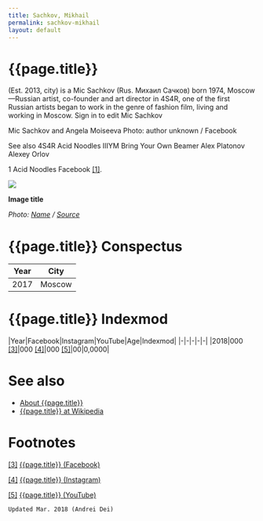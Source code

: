 ```yaml
---
title: Sachkov, Mikhail
permalink: sachkov-mikhail
layout: default
---
```


# {{page.title}}

(Est. 2013, city) is a Miс Sachkov (Rus. Михаил Сачков) born 1974, Moscow—Russian artist, co-founder and art director in 4S4R, one of the first Russian artists began to work in the genre of fashion film, living and working in Moscow. Sign in to edit Miс Sachkov

Mic Sachkov and Angela Moiseeva
Photo: author unknown / Facebook

See also
4S4R
Acid Noodles
IIIYM
Bring Your Own Beamer
Alex Platonov
Alexey Orlov

1 Acid Noodles Facebook <span id="a1">[\[1\]](#f1)</span>.

![](/encyclopedia/images/image-name.jpg)

**Image title**

*Photo: [Name](index) / [Source](index)*

# {{page.title}} Conspectus

|Year|City|
|-|-|
|2017|Moscow|

# {{page.title}} Indexmod

|Year|Facebook|Instagram|YouTube|Age|Indexmod|
|-|-|-|-|-|
|2018|000 <span id="a3">[\[3\]](#f3)</span>|000 <span id="a4">[\[4\]](#f4)</span>|000 <span id="a5">[\[5\]](#f5)</span>|00|0,0000|


# See also

+ [About {{page.title}}](index)
+ [{{page.title}} at Wikipedia](index)

# Footnotes

[[3]](#a3) <span id="f3"></span> [{{page.title}} (Facebook)](index)

[[4]](#a4) <span id="f4"></span> [{{page.title}} (Instagram)](index)

[[5]](#a5) <span id="f5"></span> [{{page.title}} (YouTube)](index)

`Updated Mar. 2018 (Andrei Dei)`
